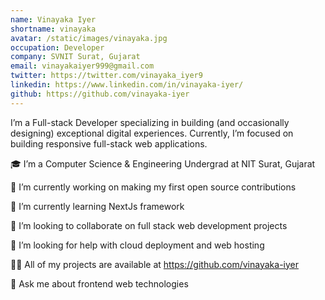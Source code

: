 ```yaml
---
name: Vinayaka Iyer
shortname: vinayaka
avatar: /static/images/vinayaka.jpg
occupation: Developer
company: SVNIT Surat, Gujarat
email: vinayakaiyer999@gmail.com
twitter: https://twitter.com/vinayaka_iyer9
linkedin: https://www.linkedin.com/in/vinayaka-iyer/
github: https://github.com/vinayaka-iyer
---
```


I’m a Full-stack Developer specializing in building (and occasionally designing) exceptional digital experiences. Currently, I’m focused on building responsive full-stack web applications.

🎓 I’m a Computer Science & Engineering Undergrad at NIT Surat, Gujarat

🔭 I’m currently working on making my first open source contributions

🌱 I’m currently learning NextJs framework

👯 I’m looking to collaborate on full stack web development projects

🤝 I’m looking for help with cloud deployment and web hosting

👨‍💻 All of my projects are available at https://github.com/vinayaka-iyer

💬 Ask me about frontend web technologies
